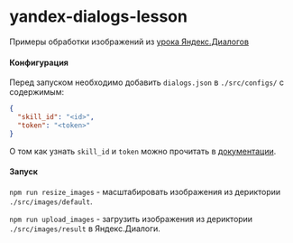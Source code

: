 # yandex-dialogs-lesson
Примеры обработки изображений из [урока Яндекс.Диалогов](https://www.youtube.com/watch?v=Cp1H8rJfdts)

#### Конфигурация
Перед запуском необходимо добавить `dialogs.json` в `./src/configs/` с содержимым:
```json
{
  "skill_id": "<id>",
  "token": "<token>"
}
```

О том как узнать `skill_id` и `token` можно прочитать в [документации](https://tech.yandex.ru/dialogs/alice/doc/resource-upload-docpage/).

#### Запуск
`npm run resize_images` - масштабировать изображения из дериктории `./src/images/default`.

`npm run upload_images` - загрузить изображения из дериктории `./src/images/result` в Яндекс.Диалоги.
